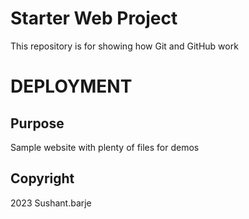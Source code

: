 # Starter Web Project

This repository is for showing how Git and GitHub work

# DEPLOYMENT

## Purpose

Sample website with plenty of files for demos

## Copyright

2023 Sushant.barje
